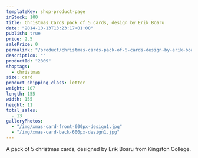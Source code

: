 ```yaml
---
templateKey: shop-product-page
inStock: 100
title: Christmas Cards pack of 5 cards, design by Erik Boaru
date: "2014-10-13T13:23:17+01:00"
publish: true
price: 2.5
salePrice: 0
permalink: "/product/christmas-cards-pack-of-5-cards-design-by-erik-boaru"
description: ""
productId: "2809"
shoptags:
  - christmas
size: card
product_shipping_class: letter
weight: 107
length: 155
width: 155
height: 11
total_sales:
  - 13
galleryPhotos:
  - "/img/xmas-card-front-600px-design1.jpg"
  - "/img/xmas-card-back-600px-design1.jpg"
---
```


A pack of 5 christmas cards, designed by Erik Boaru from Kingston College.
